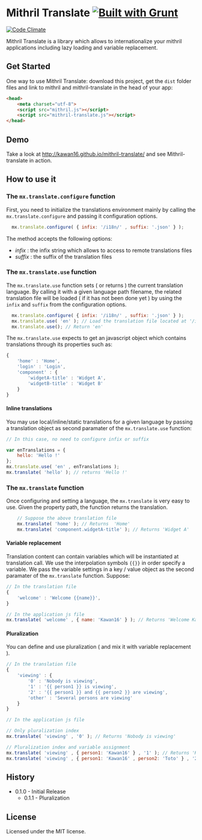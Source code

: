 Mithril Translate [![Built with Grunt](https://cdn.gruntjs.com/builtwith.png)](http://gruntjs.com/)
=================

[![Code Climate](https://codeclimate.com/github/kawan16/mithril-translate/badges/gpa.svg)](https://codeclimate.com/github/kawan16/mithril-translate)

Mithril Translate is a library which allows to internationalize your mithril applications including lazy loading and variable replacement.

## Get Started

One way to use Mithril Translate: download this project, get the `dist` folder files and link to mithril and mithril-translate in the head of your app:

```html
<head>
    <meta charset="utf-8">
    <script src="mithril.js"></script>
    <script src="mithril-translate.js"></script>
</head>
```

## Demo

Take a look at http://kawan16.github.io/mithril-translate/ and see Mithril-translate in action.

## How to use it

### The `mx.translate.configure` function

First, you need to initialize the translations environment mainly by calling the `mx.translate.configure` and passing it configuration options.

```js
  mx.translate.configure( { infix: '/i18n/' , suffix: '.json' } );
```
The method accepts the following options:

* *infix* : the infix string which allows to access to remote translations files
* *suffix* : the suffix of the translation files

### The `mx.translate.use` function

The `mx.translate.use` function sets ( or returns ) the current translation language. By calling it with a given language path filename, the related translation file will be loaded ( if it has not been done yet ) by using the `infix` and `suffix` from the configuration options.

```js
  mx.translate.configure( { infix: '/i18n/' , suffix: '.json' } );
  mx.translate.use( 'en' ); // Load the translation file located at '/i18n/en.json'
  mx.translate.use(); // Return 'en'
```

The `mx.translate.use` expects to get an javascript object which contains translations through its properties such as: 
```js
{
    'home' : 'Home',
    'login' : 'Login',
    'component' : {
        'widgetA-title' : 'Widget A',
        'widgetB-title' : 'Widget B'
    }
}
```

#### Inline translations

You may use local/inline/static translations for a given language by passing a translation object as second paramater of the `mx.translate.use` function:

```js
// In this case, no need to configure infix or suffix

var enTranslations = {
    hello: 'Hello !'
};
mx.translate.use( 'en' , enTranslations );
mx.translate( 'hello' ); // returns 'Hello !'

```

### The `mx.translate` function

Once configuring and setting a language, the `mx.translate` is very easy to use. Given the property path, the function returns the translation.

```js
    // Suppose the above translation file
    mx.translate( 'home' ); // Returns  'Home'
    mx.translate( 'component.widgetA-title' ); // Returns 'Widget A' 
```

#### Variable replacement

Translation content can contain variables which will be instantiated at translation call. We use the interpolation symbols `{{}}` in order specify a variable. We pass the variable settings in a key / value object as the second paramater of the `mx.translate` function. Suppose:

```js
// In the translation file
{
    'welcome' : 'Welcome {{name}}',
}

// In the application js file
mx.translate( 'welcome' , { name: 'Kawan16' } ); // Returns 'Welcome Kawan16'

```

#### Pluralization

You can define and use pluralization ( and mix it with variable replacement ). 

```js
// In the translation file
{
    'viewing' : {
        '0' : 'Nobody is viewing',
        '1' : '{{ person1 }} is viewing',
        '2' : '{{ person1 }} and {{ person2 }} are viewing',
        'other' : 'Several persons are viewing'
    }
}

// In the application js file

// Only pluralization index
mx.translate( 'viewing' , '0' ); // Returns 'Nobody is viewing'

// Pluralization index and variable assignment
mx.translate( 'viewing' , { person1: 'Kawan16' } , '1' ); // Returns 'Kawan16 is viewing'
mx.translate( 'viewing' , { person1: 'Kawan16' , person2: 'Toto' } , '2' ); // Returns 'Kawan16 and Toto are viewing'

```

## History

* 0.1.0 - Initial Release
    * 0.1.1 - Pluralization   

## License

Licensed under the MIT license.
